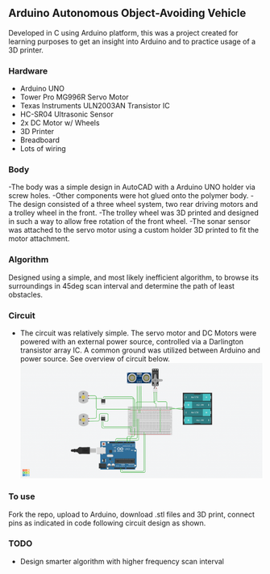 ## Arduino Autonomous Object-Avoiding Vehicle
Developed in C using Arduino platform, this was a project created for 
learning purposes to get an insight into Arduino and to practice usage 
of a 3D printer.

### Hardware
- Arduino UNO
- Tower Pro MG996R Servo Motor
- Texas Instruments ULN2003AN Transistor IC
- HC-SR04 Ultrasonic Sensor
- 2x DC Motor w/ Wheels
- 3D Printer
- Breadboard
- Lots of wiring

### Body
-The body was a simple design in AutoCAD with a Arduino UNO holder via 
screw holes. 
-Other components were hot glued onto the polymer body.
-The design consisted of a three wheel system, two rear driving motors 
and a trolley wheel in the front.
-The trolley wheel was 3D printed and designed in such a way to allow 
free rotation of the front wheel.
-The sonar sensor was attached to the servo motor using a custom holder 
3D printed to fit the motor attachment.

### Algorithm
Designed using a simple, and most likely inefficient algorithm, to 
browse its surroundings in 45deg scan interval and determine the path 
of least obstacles.

### Circuit
- The circuit was relatively simple. The servo motor and DC Motors were 
powered with an external power source, controlled via a Darlington 
transistor array IC. A common ground was utilized between Arduino and 
power source. See overview of circuit below. 
![circuit overview](circuit_overview.png)

### To use
Fork the repo, upload to Arduino, download .stl files and 3D 
print, connect pins as indicated in code following circuit design as 
shown.

### TODO
- Design smarter algorithm with higher frequency scan interval

